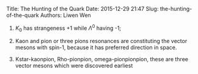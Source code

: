 Title: The Hunting of the Quark
Date: 2015-12-29 21:47
Slug: the-hunting-of-the-quark
Authors: Liwen Wen

1. $K_0$ has strangeness +1 while $\Lambda^0$ having -1;

2. Kaon and pion or three pions resonances are constituting the vector mesons with spin-1, because it has preferred direction in space.

3. Kstar-kaonpion, Rho-pionpion, omega-pionpionpion, these are three vector mesons which were discovered earliest
